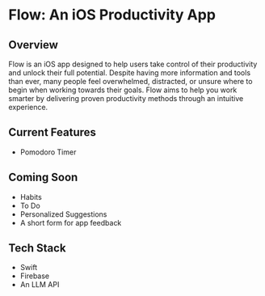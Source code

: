 # Flow: An iOS Productivity App

## Overview
Flow is an iOS app designed to help users take control of their productivity and unlock their full potential. 
Despite having more information and tools than ever, many people feel overwhelmed, distracted, or unsure where to begin when working towards their goals. 
Flow aims to help you work smarter by delivering proven productivity methods through an intuitive experience.

## Current Features
* Pomodoro Timer

## Coming Soon
* Habits
* To Do
* Personalized Suggestions
* A short form for app feedback

## Tech Stack
* Swift
* Firebase
* An LLM API
